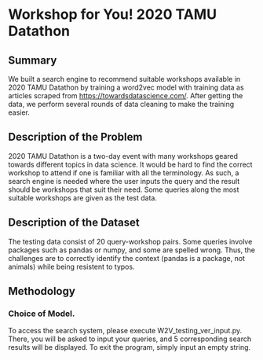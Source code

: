 # Workshop for You! 2020 TAMU Datathon

## Summary

We built a search engine to recommend suitable workshops available in 2020 TAMU Datathon by training a word2vec model with training data as articles scraped from https://towardsdatascience.com/. After getting the data, we perform several rounds of data cleaning to make the training easier.

## Description of the Problem

2020 TAMU Datathon is a two-day event with many workshops geared towards different topics in data science. It would be hard to find the correct workshop to attend if one is familiar with all the terminology. As such, a search engine is needed where the user inputs the query and the result should be workshops that suit their need. Some queries along the most suitable workshops are given as the test data.

## Description of the Dataset

The testing data consist of 20 query-workshop pairs. Some queries involve packages such as pandas or numpy, and some are spelled wrong. Thus, the challenges are to correctly identify the context (pandas is a package, not animals) while being resistent to typos.

## Methodology

### Choice of Model.




To access the search system, please execute W2V_testing_ver_input.py. There, you will be asked to input your queries, and 5 corresponding search results will be displayed. To exit the program, simply input an empty string.
